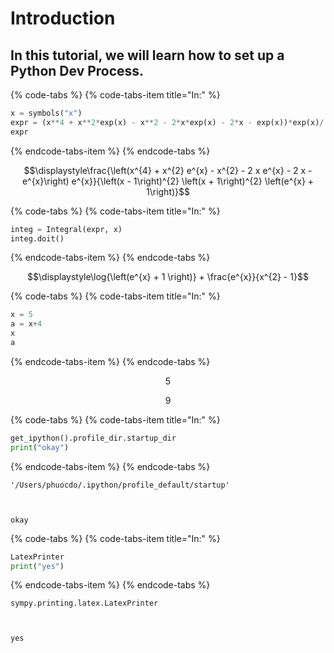   
# Introduction

## In this tutorial, we will learn how to set up a Python Dev Process.


{% code-tabs %}
{% code-tabs-item title="In:" %}

```python
x = symbols("x")
expr = (x**4 + x**2*exp(x) - x**2 - 2*x*exp(x) - 2*x - exp(x))*exp(x)/((x - 1)**2*(x + 1)**2*(exp(x) + 1))
expr
```

{% endcode-tabs-item %}
{% endcode-tabs %}
  
<p>




$$\displaystyle\frac{\left(x^{4} + x^{2} e^{x} - x^{2} - 2 x e^{x} - 2 x - e^{x}\right) e^{x}}{\left(x - 1\right)^{2} \left(x + 1\right)^{2} \left(e^{x} + 1\right)}$$



</p>
  

{% code-tabs %}
{% code-tabs-item title="In:" %}

```python
integ = Integral(expr, x)
integ.doit()
```

{% endcode-tabs-item %}
{% endcode-tabs %}
  
<p>




$$\displaystyle\log{\left(e^{x} + 1 \right)} + \frac{e^{x}}{x^{2} - 1}$$



</p>
  

{% code-tabs %}
{% code-tabs-item title="In:" %}

```python
x = 5
a = x+4
x
a
```

{% endcode-tabs-item %}
{% endcode-tabs %}
  
<p>




$$\displaystyle5$$






$$\displaystyle9$$



</p>
  

{% code-tabs %}
{% code-tabs-item title="In:" %}

```python
get_ipython().profile_dir.startup_dir
print("okay")
```

{% endcode-tabs-item %}
{% endcode-tabs %}
  
<p>




    '/Users/phuocdo/.ipython/profile_default/startup'



    okay


</p>
  

{% code-tabs %}
{% code-tabs-item title="In:" %}

```python
LatexPrinter
print("yes")
```

{% endcode-tabs-item %}
{% endcode-tabs %}
  
<p>




    sympy.printing.latex.LatexPrinter



    yes


</p>
  